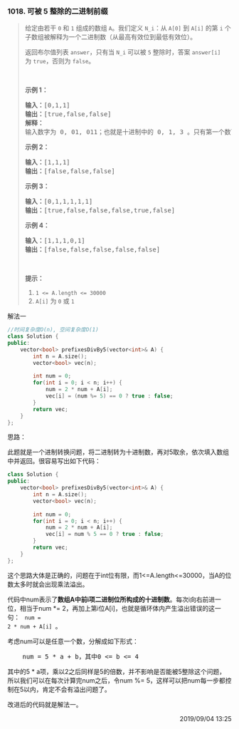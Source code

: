 ### 1018. 可被 5 整除的二进制前缀

> <div class="content__2ebE"><p>给定由若干&nbsp;<code>0</code>&nbsp;和&nbsp;<code>1</code>&nbsp;组成的数组 <code>A</code>。我们定义&nbsp;<code>N_i</code>：从&nbsp;<code>A[0]</code> 到&nbsp;<code>A[i]</code>&nbsp;的第 <code>i</code>&nbsp;个子数组被解释为一个二进制数（从最高有效位到最低有效位）。</p>
> 
> <p>返回布尔值列表&nbsp;<code>answer</code>，只有当&nbsp;<code>N_i</code>&nbsp;可以被 <code>5</code>&nbsp;整除时，答案&nbsp;<code>answer[i]</code> 为&nbsp;<code>true</code>，否则为 <code>false</code>。</p>
> 
> <p>&nbsp;</p>
> 
> <p><strong>示例 1：</strong></p>
> 
> <pre><strong>输入：</strong>[0,1,1]
> <strong>输出：</strong>[true,false,false]
> <strong>解释：</strong>
> 输入数字为 0, 01, 011；也就是十进制中的 0, 1, 3 。只有第一个数可以被 5 整除，因此 answer[0] 为真。
> </pre>
> 
> <p><strong>示例 2：</strong></p>
> 
> <pre><strong>输入：</strong>[1,1,1]
> <strong>输出：</strong>[false,false,false]
> </pre>
> 
> <p><strong>示例 3：</strong></p>
> 
> <pre><strong>输入：</strong>[0,1,1,1,1,1]
> <strong>输出：</strong>[true,false,false,false,true,false]
> </pre>
> 
> <p><strong>示例&nbsp;4：</strong></p>
> 
> <pre><strong>输入：</strong>[1,1,1,0,1]
> <strong>输出：</strong>[false,false,false,false,false]
> </pre>
> 
> <p>&nbsp;</p>
> 
> <p><strong>提示：</strong></p>
> 
> <ol>
> 	<li><code>1 &lt;= A.length &lt;= 30000</code></li>
> 	<li><code>A[i]</code> 为&nbsp;<code>0</code>&nbsp;或&nbsp;<code>1</code></li>
> </ol>
> </div>

解法一
```cpp
//时间复杂度O(n), 空间复杂度O(1)
class Solution {
public:
    vector<bool> prefixesDivBy5(vector<int>& A) {
        int n = A.size();
        vector<bool> vec(n);
        
        int num = 0;
        for(int i = 0; i < n; i++) {
            num = 2 * num + A[i];
            vec[i] = (num %= 5) == 0 ? true : false;
        }
        return vec;
    }
};
```

思路：

此题就是一个进制转换问题，将二进制转为十进制数，再对5取余，依次填入数组中并返回。很容易写出如下代码：
```cpp
class Solution {
public:
    vector<bool> prefixesDivBy5(vector<int>& A) {
        int n = A.size();
        vector<bool> vec(n);
        
        int num = 0;
        for(int i = 0; i < n; i++) {
            num = 2 * num + A[i];
            vec[i] = num % 5 == 0 ? true : false;
        }
        return vec;
    }
};
```
这个思路大体是正确的，问题在于int位有限，而1<=A.length<=30000，当A的位数太多时就会出现乘法溢出。

代码中num表示了**数组A中前i项二进制位所构成的十进制数**。每次i向右前进一位，相当于num *=  2，再加上第i位A[i]，也就是循环体内产生溢出错误的这一句：
<code>
num = 2 * num + A[i]
</code>。

考虑num可以是任意一个数，分解成如下形式：
<pre>
    num = 5 * a + b，其中0 <= b <= 4
</pre>

其中的5 * a项，乘以2之后同样是5的倍数，并不影响是否能被5整除这个问题，所以我们可以在每次计算完num之后，令num %= 5，这样可以把num每一步都控制在5以内，肯定不会有溢出问题了。

改进后的代码就是解法一。

<div style="text-align: right"> 2019/09/04 13:25 </div>